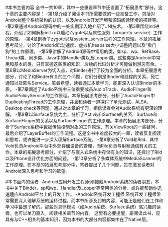#本书主要内容
全书一共10章，其中一些重要章节中还设置了“拓展思考”部分。这十章的主要内容是：
-第1章介绍了阅读本书所需要做的一些准备工作，包括对Android整个系统架构的认识，以及Android开发环境和源码阅读环境的搭建等。
-第2章通过Android源码中的一处实例深入地介绍了JNI技术。
-第3章围绕init进程，介绍了如何解析init.rc以启动Zygote以及属性服务（property service）工作的原理。
-第4章剖析了zygote以及system_server进程的工作原理。本章的拓展思考部分，讨论了Andorid启动速度、虚拟机heapsize大小调整问题以及“看门狗”的工作原理。
-第5章讲解了Android源码中常用的类，如sp、wp、RefBase、Thread类、同步类、Java中的Handler类以及Looper类。这些类是Android中常用和基本的类，只有掌握这些类的知识，后续的代码分析才可能做到游刃有余。
-第6章以MediaServer为切入点，对Binder进行了较为全面的分析。本章拓展思考部分，讨论了和Binder有关的三个问题，它们分别是Binder和线程的关系、死亡通知以及匿名Service。笔者希望，读者通过本章学习，能更深入认识Binder的本质。
-第7章阐述了Audio系统中三位重要成员AudioTrack、AudioFlinger和AudioPolicyService的工作原理。本章拓展思考部分，分析了AudioFlinger中DuplicatingThread的工作原理，并且和读者一道探讨了单元测试、ALSA、Desktop check等问题。通过对本章的学习，相信读者会对Audio系统有更深的理解。
-第8章以Surface系统为主，分析了Activiy和Surface的关系、Surface和SurfaceFlinger的关系以及SurfaceFlinger的工作原理。本章的拓展思考部分，分析了Surface系统中数据传输控制对象的工作原理、有关ViewRoot的一些疑问，最后介绍了LayerBuffer的工作流程。这是全书中难度较大的一章，读者反复阅读和思考，或许能进一步深入理解Surface系统。
-第9章分析了Vold和Rild、其中Vold负责Android平台中外部存储设备的管理，而Rild负责与射频通信有关的工作。本章的拓展思考部分，介绍了与嵌入式系统中存储有关的知识，还探讨了Rild以及Phone设计优化方面的问题。
-第10章分析了多媒体系统中MediaScanner的工作原理。在本章的拓展思考部分中，笔者提出了几个问题，旨在激发读者对Android深入思考和学习的欲望。


#本书面向的读者
-Android应用开发工程师:刚接触Android系统的读者朋友，本书中关于Binder，sp和wp、Handler及Looper等常用类的分析，或许能帮助你迅速适应Android平台上的开发工作。
-Android系统开发工程师:系统开发工程师常常需要深入理解系统的运转过程，而本书所涉及到的内容，可能正是他们在工作和学习中最想了解的。那些对具体模块（如Audio系统、Surface系统）感兴趣的读者，也可以单刀直入，阅读相关章节的内容。
这里有必要提醒，要阅读此书，应具有与C++相关的基本知识，因为本书的大部分内容都集中在了Native层。

